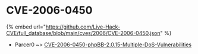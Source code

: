 # CVE-2006-0450
{% embed url="https://github.com/Live-Hack-CVE/full_database/blob/main/cves/2006/CVE-2006-0450.json" %}

* Parcer0 ~> [CVE-2006-0450-phpBB-2.0.15-Multiple-DoS-Vulnerabilities](https://www.alice-snow.ru/2006/database/cve-2006-0450/cve-2006-0450-phpbb-2.0.15-multiple-dos-vulnerabilities-parcer0)